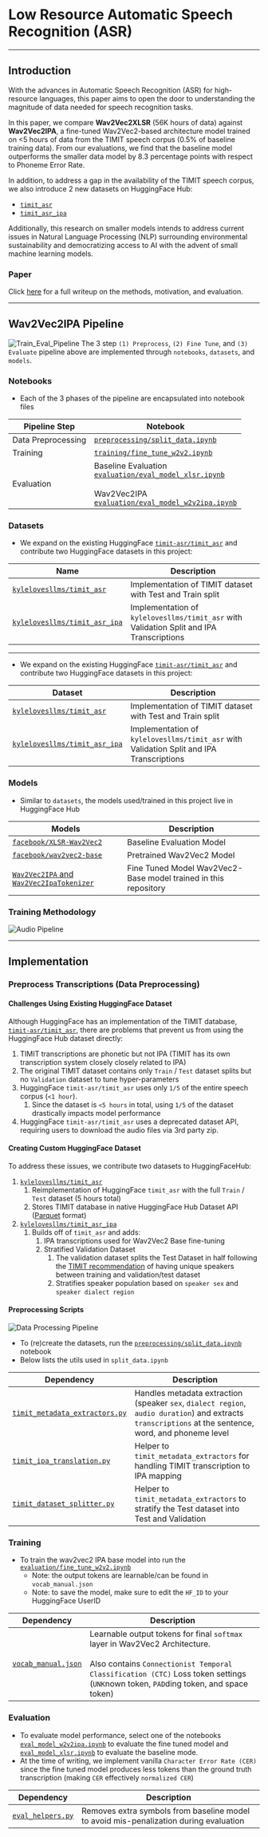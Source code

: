 # Low Resource Automatic Speech Recognition (ASR)
___
## Introduction
 With the advances in Automatic Speech Recognition (ASR) for high-resource languages, this paper aims to open the door to understanding the magnitude of data needed for speech recognition tasks. 

In this paper, we compare **Wav2Vec2XLSR** (56K hours of data) against **Wav2Vec2IPA**, a fine-tuned Wav2Vec2-based architecture model trained on <5 hours of data from the TIMIT speech corpus (0.5% of baseline training data). From our evaluations, we find that the baseline model outperforms the smaller data model by 8.3 percentage points with respect to Phoneme Error Rate.

In addition, to address a gap in the availability of the TIMIT speech corpus, we also introduce 2 new datasets on HuggingFace Hub: 
- [`timit_asr`](https://huggingface.co/datasets/kylelovesllms/timit_asr)
- [`timit_asr_ipa`](https://huggingface.co/datasets/kylelovesllms/timit_asr_ipa)

Additionally, this research on smaller models intends to address current issues in Natural Language Processing (NLP) surrounding environmental sustainability and democratizing access to AI with the advent of small machine learning models.
### Paper
Click [here](https://github.com/Ky-Ng/IPA-ASR/blob/main/assets/paper.pdf) for a full writeup on the methods, motivation, and evaluation.
___
## Wav2Vec2IPA Pipeline
![Train_Eval_Pipeline](assets/Train_Eval_Pipeline.png)
The 3 step `(1) Preprocess`, `(2) Fine Tune`, and `(3) Evaluate` pipeline above are implemented through `notebooks`, `datasets`, and `models`.
### Notebooks
- Each of the 3 phases of the pipeline are encapsulated into notebook files

| Pipeline Step      | Notebook                                                                                                                                                                                                                                                                                |
| ------------------ | --------------------------------------------------------------------------------------------------------------------------------------------------------------------------------------------------------------------------------------------------------------------------------------- |
| Data Preprocessing | [`preprocessing/split_data.ipynb`](https://github.com/Ky-Ng/IPA-ASR/blob/main/preprocessing/split_data.ipynb)                                                                                                                                                                           |
| Training           | [`training/fine_tune_w2v2.ipynb`](https://github.com/Ky-Ng/IPA-ASR/blob/main/training/fine_tune_w2v2.ipynb)                                                                                                                                                                             |
| Evaluation         | Baseline Evaluation<br>[`evaluation/eval_model_xlsr.ipynb`](https://github.com/Ky-Ng/IPA-ASR/blob/main/evaluation/eval_model_xlsr.ipynb)<br><br>Wav2Vec2IPA <br>[`evaluation/eval_model_w2v2ipa.ipynb`](https://github.com/Ky-Ng/IPA-ASR/blob/main/evaluation/eval_model_w2v2ipa.ipynb) |
### Datasets
- We expand on the existing HuggingFace [`timit-asr/timit_asr`](https://huggingface.co/datasets/timit-asr/timit_asr) and contribute two HuggingFace datasets in this project:

| Name                                                                                         | Description                                                                               |
| -------------------------------------------------------------------------------------------- | ----------------------------------------------------------------------------------------- |
| [`kylelovesllms/timit_asr`](https://huggingface.co/datasets/kylelovesllms/timit_asr)         | Implementation of TIMIT dataset with Test and Train split                                 |
| [`kylelovesllms/timit_asr_ipa`](https://huggingface.co/datasets/kylelovesllms/timit_asr_ipa) | Implementation of  `kylelovesllms/timit_asr` with Validation Split and IPA Transcriptions |
****
- We expand on the existing HuggingFace [`timit-asr/timit_asr`](https://huggingface.co/datasets/timit-asr/timit_asr) and contribute two HuggingFace datasets in this project:

| Dataset                                                                                      | Description                                                                               |
| -------------------------------------------------------------------------------------------- | ----------------------------------------------------------------------------------------- |
| [`kylelovesllms/timit_asr`](https://huggingface.co/datasets/kylelovesllms/timit_asr)         | Implementation of TIMIT dataset with Test and Train split                                 |
| [`kylelovesllms/timit_asr_ipa`](https://huggingface.co/datasets/kylelovesllms/timit_asr_ipa) | Implementation of  `kylelovesllms/timit_asr` with Validation Split and IPA Transcriptions |
### Models
- Similar to `datasets`, the models used/trained in this project live in HuggingFace Hub

| Models                                                                                           | Description                                                     |
| ------------------------------------------------------------------------------------------------ | --------------------------------------------------------------- |
| [`facebook/XLSR-Wav2Vec2`](https://huggingface.co/docs/transformers/en/model_doc/xlsr_wav2vec2)  | Baseline Evaluation Model                                       |
| [`facebook/wav2vec2-base`](https://huggingface.co/facebook/wav2vec2-base)                        | Pretrained Wav2Vec2 Model                                       |
| [`Wav2Vec2IPA` and `Wav2Vec2IpaTokenizer`](https://huggingface.co/kylelovesllms/Wav2Vec2Ipa)<br> | Fine Tuned Model Wav2Vec2-Base model trained in this repository |
### Training Methodology
![Audio Pipeline](assets/NN_flowchart.png)
___
## Implementation

### Preprocess Transcriptions (Data Preprocessing)
#### Challenges Using Existing HuggingFace Dataset
Although HuggingFace has an implementation of the TIMIT database, [`timit-asr/timit_asr`](https://huggingface.co/datasets/timit-asr/timit_asr), there are problems that prevent us from using the HuggingFace Hub dataset directly:
1. TIMIT transcriptions are phonetic but not IPA (TIMIT has its own transcription system closely closely related to IPA)
2. The original TIMIT dataset contains only `Train` / `Test` dataset splits but no `Validation` dataset to tune hyper-parameters
3. HuggingFace `timit-asr/timit_asr` uses only `1/5` of the entire speech corpus (`<1 hour`).
	1. Since the dataset is `<5 hours` in total, using `1/5` of the dataset drastically impacts model performance
4. HuggingFace `timit-asr/timit_asr` uses a deprecated dataset API, requiring users to download the audio files via 3rd party zip.

#### Creating Custom HuggingFace Dataset
To address these issues, we contribute two datasets to HuggingFaceHub:
1. [`kylelovesllms/timit_asr`](https://huggingface.co/datasets/kylelovesllms/timit_asr) 
	1. Reimplementation of HuggingFace `timit_asr` with the full `Train` / `Test` dataset (5 hours total)
	2. Stores TIMIT database in native HuggingFace Hub Dataset API ([Parquet](https://huggingface.co/docs/dataset-viewer/en/parquet) format)
2. [`kylelovesllms/timit_asr_ipa`](https://huggingface.co/datasets/kylelovesllms/timit_asr_ipa)
	1. Builds off of `timit_asr` and adds:
		1. IPA transcriptions used for Wav2Vec2 Base fine-tuning
		2. Stratified Validation Dataset
			1. The validation dataset splits the Test Dataset in half following the [TIMIT recommendation](https://github.com/Ky-Ng/TIMIT-Database/blob/main/TIMIT/covleb.DOC) of having unique speakers between training and validation/test dataset
			2. Stratifies speaker population based on `speaker sex` and `speaker dialect region`
#### Preprocessing Scripts
![Data Processing Pipeline](assets/IPA_ASR_Pipeline.png)
- To (re)create the datasets, run the [`preprocessing/split_data.ipynb`](https://github.com/Ky-Ng/IPA-ASR/blob/main/preprocessing/split_data.ipynb) notebook
- Below lists the utils used in `split_data.ipynb`

| Dependency                                                                                                              | Description                                                                                                                                            |
| ----------------------------------------------------------------------------------------------------------------------- | ------------------------------------------------------------------------------------------------------------------------------------------------------ |
| [`timit_metadata_extractors.py`](https://github.com/Ky-Ng/IPA-ASR/blob/main/preprocessing/timit_metadata_extractors.py) | Handles metadata extraction (speaker `sex`, `dialect region`, `audio duration`) and extracts `transcriptions` at the sentence, word, and phoneme level |
| [`timit_ipa_translation.py`](https://github.com/Ky-Ng/IPA-ASR/blob/main/preprocessing/timit_ipa_translation.py)         | Helper to `timit_metadata_extractors` for handling TIMIT transcription to IPA mapping                                                                  |
| [`timit_dataset_splitter.py`](https://github.com/Ky-Ng/IPA-ASR/blob/main/preprocessing/timit_dataset_splitter.py)       | Helper to `timit_metadata_extractors` to stratify the Test dataset into Test and Validation                                                            |
### Training
- To train the wav2vec2 IPA base model into  run the [`evaluation/fine_tune_w2v2.ipynb`](https://github.com/Ky-Ng/IPA-ASR/tree/main/evaluation)
	- Note: the output tokens are learnable/can be found in `vocab_manual.json`
	- Note: to save the model, make sure to edit the `HF_ID` to your HuggingFace UserID

| Dependency                                                                                   | Description                                                                                                                                                                                                             |
| -------------------------------------------------------------------------------------------- | ----------------------------------------------------------------------------------------------------------------------------------------------------------------------------------------------------------------------- |
| [`vocab_manual.json`](https://github.com/Ky-Ng/IPA-ASR/blob/main/training/vocab_manual.json) | Learnable output tokens for final `softmax` layer in Wav2Vec2 Architecture. <br><br>Also contains `Connectionist Temporal Classification (CTC)` Loss token settings (`UNK`nown token, `PAD`ding token, and space token) |

### Evaluation
- To evaluate model performance, select one of the notebooks [`eval_model_w2v2ipa.ipynb`](https://github.com/Ky-Ng/IPA-ASR/blob/main/evaluation/eval_model_w2v2ipa.ipynb) to evaluate the fine tuned model and [`eval_model_xlsr.ipynb`](https://github.com/Ky-Ng/IPA-ASR/blob/main/evaluation/eval_model_xlsr.ipynb) to evaluate the baseline mode.
- At the time of writing, we implement vanilla `Character Error Rate (CER)` since the fine tuned model produces less tokens than the ground truth transcription (making `CER` effectively `normalized CER`)

| Dependency                                                                                 | Description                                                                           |
| ------------------------------------------------------------------------------------------ | ------------------------------------------------------------------------------------- |
| [`eval_helpers.py`](https://github.com/Ky-Ng/IPA-ASR/blob/main/evaluation/eval_helpers.py) | Removes extra symbols from baseline model to avoid mis-penalization during evaluation |
